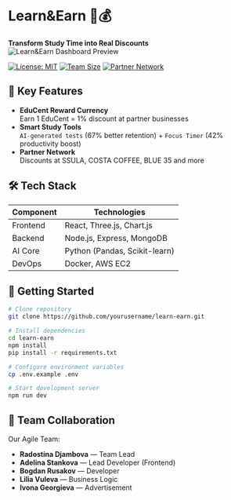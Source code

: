 # Learn&Earn 🎯💰  
**Transform Study Time into Real Discounts**  
![Learn&Earn Dashboard Preview](https://github.com/user-attachments/assets/a01757e3-6fc1-409c-8caf-fe9ff706f98a)


[![License: MIT](https://img.shields.io/badge/License-MIT-blue.svg)]()
[![Team Size](https://img.shields.io/badge/Team-5_Contributors-blueviolet)]()
[![Partner Network](https://img.shields.io/badge/Partners-10+_Businesses-success)]()

## 🌟 Key Features
- **EduCent Reward Currency**  
  Earn 1 EduCent = 1% discount at partner businesses
- **Smart Study Tools**  
  ```AI-generated tests``` (67% better retention) + ```Focus Timer``` (42% productivity boost)
- **Partner Network**  
  Discounts at SSULA, COSTA COFFEE, BLUE 35 and more

## 🛠️ Tech Stack
| Component | Technologies |
|-----------|--------------|
| Frontend  | React, Three.js, Chart.js |
| Backend   | Node.js, Express, MongoDB |
| AI Core   | Python (Pandas, Scikit-learn) |
| DevOps    | Docker, AWS EC2 |

## 🚀 Getting Started

```bash
# Clone repository
git clone https://github.com/yourusername/learn-earn.git

# Install dependencies
cd learn-earn
npm install
pip install -r requirements.txt

# Configure environment variables
cp .env.example .env

# Start development server
npm run dev
```

## 🤝 Team Collaboration

Our Agile Team:

- **Radostina Djambova** &mdash; Team Lead  
- **Adelina Stankova** &mdash; Lead Developer (Frontend)  
- **Bogdan Rusakov** &mdash; Developer  
- **Lilia Vuleva** &mdash; Business Logic  
- **Ivona Georgieva** &mdash; Advertisement  
